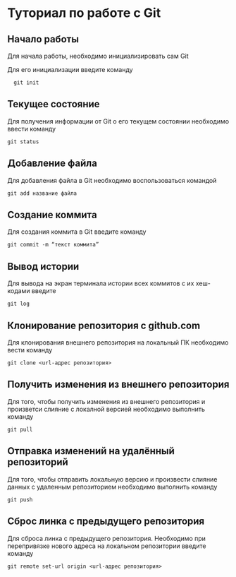 # Туториал по работе с Git

## Начало работы

Для начала работы, необходимо инициализировать сам Git

Для его инициализации введите команду 

```
  git init
```

## Текущее состояние

Для получения информации от Git о его текущем состоянии необходимо ввести команду

```
git status
```

## Добавление файла

Для добавления файла в Git необходимо воспользоваться командой 

```
git add название файла
```
## Создание коммита

Для создания коммита в Git введите команду
```
git commit -m “текст коммита”
```
## Вывод истории

Для вывода на экран терминала истории всех коммитов с их хеш-кодами введите

```
git log
```

## Клонирование репозитория с github.com

Для клонирования внешнего репозитория на  локальный ПК необходимо вести команду

```
git clone <url-адрес репозитория>
```

## Получить изменения из внешнего репозитория

Для того, чтобы получить изменения из внешнего репозитория и произветси слияние с локалной версией необходимо выполнить команду

```
git pull
```
## Отправка изменений на удалённый репозиторий

Для того, чтобы отправить локальную версию и произвести слияние данных с удаленным репозиторием необходимо выполнить команду

```
git push
```
## Cброс линка с предыдущего репозитория

Для сброса линка с предыдущего репозитория. Необходимо при перепривязке нового адреса на локальном репозитории введите команду

```
git remote set-url origin <url-адрес репозитория>
```